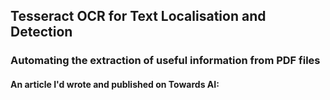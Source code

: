 ## Tesseract OCR for Text Localisation and Detection

### Automating the extraction of useful information from PDF files

#### An article I'd wrote and published on Towards AI: 
